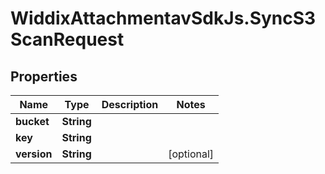 # WiddixAttachmentavSdkJs.SyncS3ScanRequest

## Properties

Name | Type | Description | Notes
------------ | ------------- | ------------- | -------------
**bucket** | **String** |  | 
**key** | **String** |  | 
**version** | **String** |  | [optional] 


